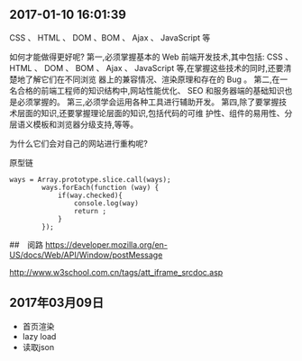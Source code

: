 ## 2017-01-10 16:01:39
CSS 、 HTML 、 DOM 、BOM 、 Ajax 、 JavaScript 等

如何才能做得更好呢?
第一,必须掌握基本的 Web 前端开发技术,其中包括: CSS 、 HTML 、 DOM 、
BOM 、 Ajax 、 JavaScript 等,在掌握这些技术的同时,还要清楚地了解它们在不同浏览
器上的兼容情况、渲染原理和存在的 Bug 。
第二,在一名合格的前端工程师的知识结构中,网站性能优化、 SEO 和服务器端的基础知识也是必须掌握的。
第三,必须学会运用各种工具进行辅助开发。
第四,除了要掌握技术层面的知识,还要掌握理论层面的知识,包括代码的可维
护性、组件的易用性、分层语义模板和浏览器分级支持,等等。

为什么它们会对自己的网站进行重构呢?

原型链



```
ways = Array.prototype.slice.call(ways);
        ways.forEach(function (way) {
            if(way.checked){
                console.log(way)
                return ;
            }
        });
```

##　阅路
https://developer.mozilla.org/en-US/docs/Web/API/Window/postMessage 

http://www.w3school.com.cn/tags/att_iframe_srcdoc.asp
## 2017年03月09日
- 首页渲染 
- lazy load
- 读取json